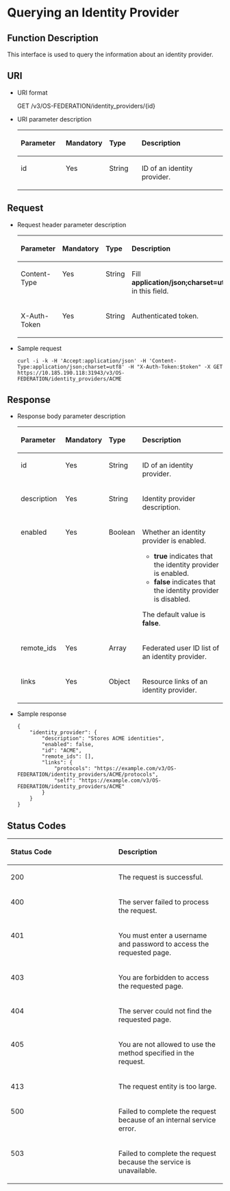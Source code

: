 # Querying an Identity Provider<a name="en-us_topic_0057845639"></a>

## Function Description<a name="section1157015294151"></a>

This interface is used to query the information about an identity provider.

## URI<a name="section4603296894151"></a>

-   URI format

    GET /v3/OS-FEDERATION/identity\_providers/\{id\}


-   URI parameter description

    <a name="table1251903794151"></a>
    <table><thead align="left"><tr id="row1594222394151"><th class="cellrowborder" valign="top" width="22.21%" id="mcps1.1.5.1.1"><p id="p1625166694151"><a name="p1625166694151"></a><a name="p1625166694151"></a><strong id="a6f95694edbbb43d8a152536754b86c82"><a name="a6f95694edbbb43d8a152536754b86c82"></a><a name="a6f95694edbbb43d8a152536754b86c82"></a>Parameter</strong></p>
    </th>
    <th class="cellrowborder" valign="top" width="17.04%" id="mcps1.1.5.1.2"><p id="p4131654194151"><a name="p4131654194151"></a><a name="p4131654194151"></a><strong id="a105e6ed8c3de4c5a9dde97ae5a71071e_1"><a name="a105e6ed8c3de4c5a9dde97ae5a71071e_1"></a><a name="a105e6ed8c3de4c5a9dde97ae5a71071e_1"></a>Mandatory</strong></p>
    </th>
    <th class="cellrowborder" valign="top" width="16.37%" id="mcps1.1.5.1.3"><p id="p5830552994151"><a name="p5830552994151"></a><a name="p5830552994151"></a><strong id="a703d34a49a2f4162bc1a1a439f655f95_1"><a name="a703d34a49a2f4162bc1a1a439f655f95_1"></a><a name="a703d34a49a2f4162bc1a1a439f655f95_1"></a>Type</strong></p>
    </th>
    <th class="cellrowborder" valign="top" width="44.379999999999995%" id="mcps1.1.5.1.4"><p id="p2512740594151"><a name="p2512740594151"></a><a name="p2512740594151"></a><strong id="b842352706114032_1"><a name="b842352706114032_1"></a><a name="b842352706114032_1"></a>Description</strong></p>
    </th>
    </tr>
    </thead>
    <tbody><tr id="row2205395494151"><td class="cellrowborder" valign="top" width="22.21%" headers="mcps1.1.5.1.1 "><p id="p4153987294151"><a name="p4153987294151"></a><a name="p4153987294151"></a>id</p>
    </td>
    <td class="cellrowborder" valign="top" width="17.04%" headers="mcps1.1.5.1.2 "><p id="p928644694151"><a name="p928644694151"></a><a name="p928644694151"></a>Yes</p>
    </td>
    <td class="cellrowborder" valign="top" width="16.37%" headers="mcps1.1.5.1.3 "><p id="p1400462894151"><a name="p1400462894151"></a><a name="p1400462894151"></a>String</p>
    </td>
    <td class="cellrowborder" valign="top" width="44.379999999999995%" headers="mcps1.1.5.1.4 "><p id="p6063308394151"><a name="p6063308394151"></a><a name="p6063308394151"></a>ID of an identity provider.</p>
    </td>
    </tr>
    </tbody>
    </table>


## Request<a name="section1233268294151"></a>

-   Request header parameter description

    <a name="table4855072394151"></a>
    <table><thead align="left"><tr id="row279645794151"><th class="cellrowborder" valign="top" width="21.98219821982198%" id="mcps1.1.5.1.1"><p id="p2518650394151"><a name="p2518650394151"></a><a name="p2518650394151"></a><strong id="b20009936163129"><a name="b20009936163129"></a><a name="b20009936163129"></a>Parameter</strong></p>
    </th>
    <th class="cellrowborder" valign="top" width="17.45174517451745%" id="mcps1.1.5.1.2"><p id="p2684087394151"><a name="p2684087394151"></a><a name="p2684087394151"></a><strong id="a105e6ed8c3de4c5a9dde97ae5a71071e_3"><a name="a105e6ed8c3de4c5a9dde97ae5a71071e_3"></a><a name="a105e6ed8c3de4c5a9dde97ae5a71071e_3"></a>Mandatory</strong></p>
    </th>
    <th class="cellrowborder" valign="top" width="16.13161316131613%" id="mcps1.1.5.1.3"><p id="p2662712894151"><a name="p2662712894151"></a><a name="p2662712894151"></a><strong id="a703d34a49a2f4162bc1a1a439f655f95_3"><a name="a703d34a49a2f4162bc1a1a439f655f95_3"></a><a name="a703d34a49a2f4162bc1a1a439f655f95_3"></a>Type</strong></p>
    </th>
    <th class="cellrowborder" valign="top" width="44.43444344434443%" id="mcps1.1.5.1.4"><p id="p931375594151"><a name="p931375594151"></a><a name="p931375594151"></a><strong id="b11975469163129"><a name="b11975469163129"></a><a name="b11975469163129"></a>Description</strong></p>
    </th>
    </tr>
    </thead>
    <tbody><tr id="row1621669994151"><td class="cellrowborder" valign="top" width="21.98219821982198%" headers="mcps1.1.5.1.1 "><p id="p3848422394151"><a name="p3848422394151"></a><a name="p3848422394151"></a>Content-Type</p>
    </td>
    <td class="cellrowborder" valign="top" width="17.45174517451745%" headers="mcps1.1.5.1.2 "><p id="p3021435294151"><a name="p3021435294151"></a><a name="p3021435294151"></a>Yes</p>
    </td>
    <td class="cellrowborder" valign="top" width="16.13161316131613%" headers="mcps1.1.5.1.3 "><p id="p3144341394151"><a name="p3144341394151"></a><a name="p3144341394151"></a>String</p>
    </td>
    <td class="cellrowborder" valign="top" width="44.43444344434443%" headers="mcps1.1.5.1.4 "><p id="p6388850294151"><a name="p6388850294151"></a><a name="p6388850294151"></a>Fill <strong id="b842352706161331"><a name="b842352706161331"></a><a name="b842352706161331"></a>application/json;charset=utf8</strong> in this field.</p>
    </td>
    </tr>
    <tr id="row3812561394151"><td class="cellrowborder" valign="top" width="21.98219821982198%" headers="mcps1.1.5.1.1 "><p id="p116698194151"><a name="p116698194151"></a><a name="p116698194151"></a>X-Auth-Token</p>
    </td>
    <td class="cellrowborder" valign="top" width="17.45174517451745%" headers="mcps1.1.5.1.2 "><p id="p2741662194151"><a name="p2741662194151"></a><a name="p2741662194151"></a>Yes</p>
    </td>
    <td class="cellrowborder" valign="top" width="16.13161316131613%" headers="mcps1.1.5.1.3 "><p id="p615380594151"><a name="p615380594151"></a><a name="p615380594151"></a>String</p>
    </td>
    <td class="cellrowborder" valign="top" width="44.43444344434443%" headers="mcps1.1.5.1.4 "><p id="p34509161102440"><a name="p34509161102440"></a><a name="p34509161102440"></a>Authenticated token.</p>
    </td>
    </tr>
    </tbody>
    </table>

-   Sample request

    ```
    curl -i -k -H 'Accept:application/json' -H 'Content-Type:application/json;charset=utf8' -H "X-Auth-Token:$token" -X GET https://10.185.190.118:31943/v3/OS-FEDERATION/identity_providers/ACME
    ```


## Response<a name="section4269135194151"></a>

-   Response body parameter description

    <a name="table5267050094151"></a>
    <table><thead align="left"><tr id="row6309797094151"><th class="cellrowborder" valign="top" width="21.867813218678133%" id="mcps1.1.5.1.1"><p id="p1066191394151"><a name="p1066191394151"></a><a name="p1066191394151"></a><strong id="b24391346163129"><a name="b24391346163129"></a><a name="b24391346163129"></a>Parameter</strong></p>
    </th>
    <th class="cellrowborder" valign="top" width="17.608239176082392%" id="mcps1.1.5.1.2"><p id="p5830864594151"><a name="p5830864594151"></a><a name="p5830864594151"></a><strong id="a105e6ed8c3de4c5a9dde97ae5a71071e_5"><a name="a105e6ed8c3de4c5a9dde97ae5a71071e_5"></a><a name="a105e6ed8c3de4c5a9dde97ae5a71071e_5"></a>Mandatory</strong></p>
    </th>
    <th class="cellrowborder" valign="top" width="16.328367163283673%" id="mcps1.1.5.1.3"><p id="p2537983894151"><a name="p2537983894151"></a><a name="p2537983894151"></a><strong id="a703d34a49a2f4162bc1a1a439f655f95_5"><a name="a703d34a49a2f4162bc1a1a439f655f95_5"></a><a name="a703d34a49a2f4162bc1a1a439f655f95_5"></a>Type</strong></p>
    </th>
    <th class="cellrowborder" valign="top" width="44.195580441955805%" id="mcps1.1.5.1.4"><p id="p4250100394151"><a name="p4250100394151"></a><a name="p4250100394151"></a><strong id="b842352706114032_3"><a name="b842352706114032_3"></a><a name="b842352706114032_3"></a>Description</strong></p>
    </th>
    </tr>
    </thead>
    <tbody><tr id="row2002923794151"><td class="cellrowborder" valign="top" width="21.867813218678133%" headers="mcps1.1.5.1.1 "><p id="p1175549194151"><a name="p1175549194151"></a><a name="p1175549194151"></a>id</p>
    </td>
    <td class="cellrowborder" valign="top" width="17.608239176082392%" headers="mcps1.1.5.1.2 "><p id="p1267071894151"><a name="p1267071894151"></a><a name="p1267071894151"></a>Yes</p>
    </td>
    <td class="cellrowborder" valign="top" width="16.328367163283673%" headers="mcps1.1.5.1.3 "><p id="p1969521394151"><a name="p1969521394151"></a><a name="p1969521394151"></a>String</p>
    </td>
    <td class="cellrowborder" valign="top" width="44.195580441955805%" headers="mcps1.1.5.1.4 "><p id="p5180840994151"><a name="p5180840994151"></a><a name="p5180840994151"></a>ID of an identity provider.</p>
    </td>
    </tr>
    <tr id="row6362249794151"><td class="cellrowborder" valign="top" width="21.867813218678133%" headers="mcps1.1.5.1.1 "><p id="p5314859494151"><a name="p5314859494151"></a><a name="p5314859494151"></a>description</p>
    </td>
    <td class="cellrowborder" valign="top" width="17.608239176082392%" headers="mcps1.1.5.1.2 "><p id="p1006885294151"><a name="p1006885294151"></a><a name="p1006885294151"></a>Yes</p>
    </td>
    <td class="cellrowborder" valign="top" width="16.328367163283673%" headers="mcps1.1.5.1.3 "><p id="p1027067094151"><a name="p1027067094151"></a><a name="p1027067094151"></a>String</p>
    </td>
    <td class="cellrowborder" valign="top" width="44.195580441955805%" headers="mcps1.1.5.1.4 "><p id="p2661796194151"><a name="p2661796194151"></a><a name="p2661796194151"></a>Identity provider description.</p>
    </td>
    </tr>
    <tr id="row3823506294151"><td class="cellrowborder" valign="top" width="21.867813218678133%" headers="mcps1.1.5.1.1 "><p id="p1003234194151"><a name="p1003234194151"></a><a name="p1003234194151"></a>enabled</p>
    </td>
    <td class="cellrowborder" valign="top" width="17.608239176082392%" headers="mcps1.1.5.1.2 "><p id="p731328894151"><a name="p731328894151"></a><a name="p731328894151"></a>Yes</p>
    </td>
    <td class="cellrowborder" valign="top" width="16.328367163283673%" headers="mcps1.1.5.1.3 "><p id="p17875329172823"><a name="p17875329172823"></a><a name="p17875329172823"></a>Boolean</p>
    </td>
    <td class="cellrowborder" valign="top" width="44.195580441955805%" headers="mcps1.1.5.1.4 "><p id="p150721349439"><a name="p150721349439"></a><a name="p150721349439"></a>Whether an identity provider is enabled.</p>
    <a name="ul4939885894312"></a><a name="ul4939885894312"></a><ul id="ul4939885894312"><li><strong id="b5446265494312"><a name="b5446265494312"></a><a name="b5446265494312"></a>true</strong> indicates that the identity provider is enabled.</li><li><strong id="b2040184294312"><a name="b2040184294312"></a><a name="b2040184294312"></a>false</strong> indicates that the identity provider is disabled.</li></ul>
    <p id="p38615584172823"><a name="p38615584172823"></a><a name="p38615584172823"></a>The default value is <strong id="b10631473159329"><a name="b10631473159329"></a><a name="b10631473159329"></a>false</strong>.</p>
    </td>
    </tr>
    <tr id="row222582054614"><td class="cellrowborder" valign="top" width="21.867813218678133%" headers="mcps1.1.5.1.1 "><p id="p586154154615"><a name="p586154154615"></a><a name="p586154154615"></a>remote_ids</p>
    </td>
    <td class="cellrowborder" valign="top" width="17.608239176082392%" headers="mcps1.1.5.1.2 "><p id="p686224164611"><a name="p686224164611"></a><a name="p686224164611"></a>Yes</p>
    </td>
    <td class="cellrowborder" valign="top" width="16.328367163283673%" headers="mcps1.1.5.1.3 "><p id="p58621341134616"><a name="p58621341134616"></a><a name="p58621341134616"></a>Array</p>
    </td>
    <td class="cellrowborder" valign="top" width="44.195580441955805%" headers="mcps1.1.5.1.4 "><p id="p7862114124617"><a name="p7862114124617"></a><a name="p7862114124617"></a>Federated user ID list of an identity provider.</p>
    </td>
    </tr>
    <tr id="row6394731194151"><td class="cellrowborder" valign="top" width="21.867813218678133%" headers="mcps1.1.5.1.1 "><p id="p1234971794151"><a name="p1234971794151"></a><a name="p1234971794151"></a>links</p>
    </td>
    <td class="cellrowborder" valign="top" width="17.608239176082392%" headers="mcps1.1.5.1.2 "><p id="p6080302794151"><a name="p6080302794151"></a><a name="p6080302794151"></a>Yes</p>
    </td>
    <td class="cellrowborder" valign="top" width="16.328367163283673%" headers="mcps1.1.5.1.3 "><p id="p2609819494151"><a name="p2609819494151"></a><a name="p2609819494151"></a>Object</p>
    </td>
    <td class="cellrowborder" valign="top" width="44.195580441955805%" headers="mcps1.1.5.1.4 "><p id="p3357900294151"><a name="p3357900294151"></a><a name="p3357900294151"></a>Resource links of an identity provider.</p>
    </td>
    </tr>
    </tbody>
    </table>

-   Sample response

    ```
    {
        "identity_provider": {
            "description": "Stores ACME identities",
            "enabled": false,
            "id": "ACME",
            "remote_ids": [],
            "links": {
                "protocols": "https://example.com/v3/OS-FEDERATION/identity_providers/ACME/protocols",
                "self": "https://example.com/v3/OS-FEDERATION/identity_providers/ACME"
            }
        }
    }
    ```


## Status Codes<a name="section5928057394151"></a>

<a name="table3699709194151"></a>
<table><thead align="left"><tr id="row4643214094151"><th class="cellrowborder" valign="top" width="50%" id="mcps1.1.3.1.1"><p id="p290701894151"><a name="p290701894151"></a><a name="p290701894151"></a><strong id="b37151362163018"><a name="b37151362163018"></a><a name="b37151362163018"></a>Status Code</strong></p>
</th>
<th class="cellrowborder" valign="top" width="50%" id="mcps1.1.3.1.2"><p id="p3414188094151"><a name="p3414188094151"></a><a name="p3414188094151"></a><strong id="b38470707163018"><a name="b38470707163018"></a><a name="b38470707163018"></a>Description</strong></p>
</th>
</tr>
</thead>
<tbody><tr id="row1402886294151"><td class="cellrowborder" valign="top" width="50%" headers="mcps1.1.3.1.1 "><p id="p6259603794151"><a name="p6259603794151"></a><a name="p6259603794151"></a>200</p>
</td>
<td class="cellrowborder" valign="top" width="50%" headers="mcps1.1.3.1.2 "><p id="p3711422894151"><a name="p3711422894151"></a><a name="p3711422894151"></a>The request is successful.</p>
</td>
</tr>
<tr id="row6559260394151"><td class="cellrowborder" valign="top" width="50%" headers="mcps1.1.3.1.1 "><p id="p1140060294151"><a name="p1140060294151"></a><a name="p1140060294151"></a>400</p>
</td>
<td class="cellrowborder" valign="top" width="50%" headers="mcps1.1.3.1.2 "><p id="p5103355894151"><a name="p5103355894151"></a><a name="p5103355894151"></a>The server failed to process the request.</p>
</td>
</tr>
<tr id="row5664883894151"><td class="cellrowborder" valign="top" width="50%" headers="mcps1.1.3.1.1 "><p id="p2515312794151"><a name="p2515312794151"></a><a name="p2515312794151"></a>401</p>
</td>
<td class="cellrowborder" valign="top" width="50%" headers="mcps1.1.3.1.2 "><p id="p2413740194151"><a name="p2413740194151"></a><a name="p2413740194151"></a>You must enter a username and password to access the requested page.</p>
</td>
</tr>
<tr id="row1591001994151"><td class="cellrowborder" valign="top" width="50%" headers="mcps1.1.3.1.1 "><p id="p1364320194151"><a name="p1364320194151"></a><a name="p1364320194151"></a>403</p>
</td>
<td class="cellrowborder" valign="top" width="50%" headers="mcps1.1.3.1.2 "><p id="p3135750794151"><a name="p3135750794151"></a><a name="p3135750794151"></a>You are forbidden to access the requested page.</p>
</td>
</tr>
<tr id="row1378211494151"><td class="cellrowborder" valign="top" width="50%" headers="mcps1.1.3.1.1 "><p id="p4260941394151"><a name="p4260941394151"></a><a name="p4260941394151"></a>404</p>
</td>
<td class="cellrowborder" valign="top" width="50%" headers="mcps1.1.3.1.2 "><p id="p2881046694151"><a name="p2881046694151"></a><a name="p2881046694151"></a>The server could not find the requested page.</p>
</td>
</tr>
<tr id="row5796760594151"><td class="cellrowborder" valign="top" width="50%" headers="mcps1.1.3.1.1 "><p id="p6486440994151"><a name="p6486440994151"></a><a name="p6486440994151"></a>405</p>
</td>
<td class="cellrowborder" valign="top" width="50%" headers="mcps1.1.3.1.2 "><p id="p1952577094151"><a name="p1952577094151"></a><a name="p1952577094151"></a>You are not allowed to use the method specified in the request.</p>
</td>
</tr>
<tr id="row4151420294151"><td class="cellrowborder" valign="top" width="50%" headers="mcps1.1.3.1.1 "><p id="p720720894151"><a name="p720720894151"></a><a name="p720720894151"></a>413</p>
</td>
<td class="cellrowborder" valign="top" width="50%" headers="mcps1.1.3.1.2 "><p id="p4691301594151"><a name="p4691301594151"></a><a name="p4691301594151"></a>The request entity is too large.</p>
</td>
</tr>
<tr id="row1956395994151"><td class="cellrowborder" valign="top" width="50%" headers="mcps1.1.3.1.1 "><p id="p4117680994151"><a name="p4117680994151"></a><a name="p4117680994151"></a>500</p>
</td>
<td class="cellrowborder" valign="top" width="50%" headers="mcps1.1.3.1.2 "><p id="p4698724894151"><a name="p4698724894151"></a><a name="p4698724894151"></a>Failed to complete the request because of an internal service error.</p>
</td>
</tr>
<tr id="row2023205594151"><td class="cellrowborder" valign="top" width="50%" headers="mcps1.1.3.1.1 "><p id="p2818376894151"><a name="p2818376894151"></a><a name="p2818376894151"></a>503</p>
</td>
<td class="cellrowborder" valign="top" width="50%" headers="mcps1.1.3.1.2 "><p id="p118387394151"><a name="p118387394151"></a><a name="p118387394151"></a>Failed to complete the request because the service is unavailable.</p>
</td>
</tr>
</tbody>
</table>


